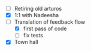 * [ ] Retiring old arturos  
* [x] 1:1 with Nadeesha
* [ ] Translation of feedback flow
  * [x] first pass of code
  * [ ] fix tests
* [x] Town hall
